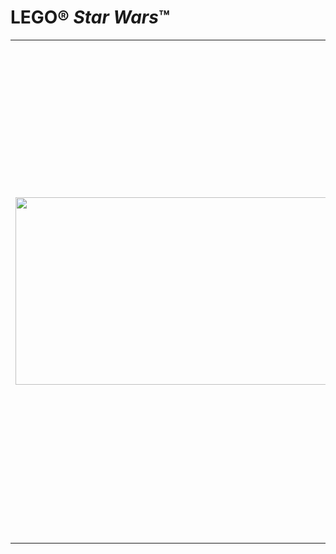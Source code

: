 <h1>LEGO&reg; <em>Star Wars</em>&trade;</h1>
<table style="width: 100%;">
<tbody>
<tr style="height: 15px;">
<td style="height: 30px;" rowspan="2"><img src="https://www.lego.com/cdn/product-assets/product.img.pri/9499_prod.jpg" alt="" width="500" height="300" /></td>
<td style="height: 15px;">
<h2>9499 Gungan Sub&trade;</h2>
</td>
</tr>
<tr style="height: 15px;">
<td style="height: 15px; vertical-align: top;">
<p>Jar Jar Binks prowadzi swoich przyjaci&oacute;ł Obi-Wana Kenobiego i Qui-Gon Jinna przez wodny rdzeń planety Naboo w eleganckim Gungan Sub. Zbudowany tak, aby przypominał niekt&oacute;re z wielu stworzeń zamieszkujących podwodny świat, Gungan Sub ma duży kokpit, ładownie, schowki, obrotowy napęd ogonowy, pociski, a nawet mini-ł&oacute;dkę z harpunem. Zestaw zawiera kr&oacute;lową Amidalę, Obi-Wana Kenobiego, Qui-Gon Jinna i Jar Jar Binksa.</p>
</td>
</tr>
</tbody>
</table>